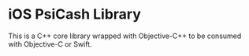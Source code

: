 # iOS PsiCash Library

This is a C++ core library wrapped with Objective-C++ to be consumed with Objective-C or Swift.

